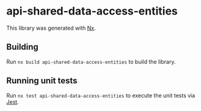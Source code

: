 # api-shared-data-access-entities

This library was generated with [Nx](https://nx.dev).

## Building

Run `nx build api-shared-data-access-entities` to build the library.

## Running unit tests

Run `nx test api-shared-data-access-entities` to execute the unit tests via [Jest](https://jestjs.io).
